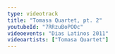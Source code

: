 ```yaml
---
type: videotrack
title: "Tomasa Quartet, pt. 2"
youtubeId: "7RRzuBoPOOc"
videoevents: "Dias Latinos 2011"
videoartists: ["Tomasa Quartet"]
---
```

